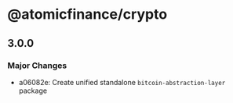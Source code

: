 # @atomicfinance/crypto

## 3.0.0

### Major Changes

- a06082e: Create unified standalone `bitcoin-abstraction-layer` package
